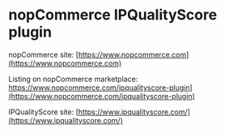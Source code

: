 ﻿nopCommerce IPQualityScore plugin
===========

nopCommerce site: [https://www.nopcommerce.com](https://www.nopcommerce.com)

Listing on nopCommerce marketplace: https://www.nopcommerce.com/ipqualityscore-plugin](https://www.nopcommerce.com/ipqualityscore-plugin)

IPQualityScore site: [https://www.ipqualityscore.com/](https://www.ipqualityscore.com/)
